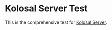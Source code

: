 # Kolosal Server Test

This is the comprehensive test for [Kolosal Server](https://github.com/KolosalAI/kolosal-server).